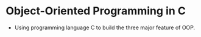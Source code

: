# Object-Oriented Programming in C

- Using programming language C to build the three major feature of OOP.
